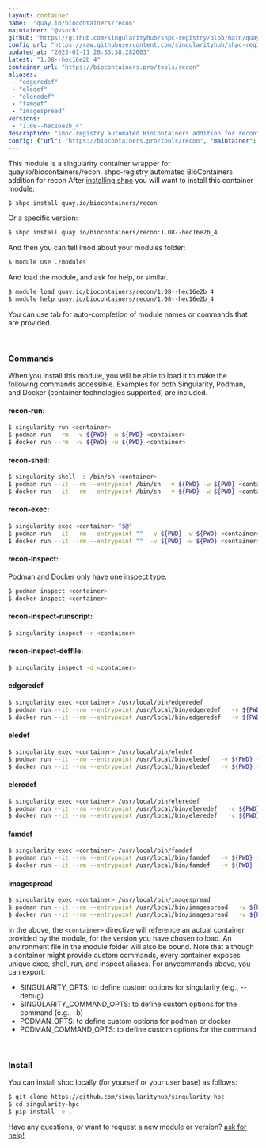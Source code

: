 ```yaml
---
layout: container
name:  "quay.io/biocontainers/recon"
maintainer: "@vsoch"
github: "https://github.com/singularityhub/shpc-registry/blob/main/quay.io/biocontainers/recon/container.yaml"
config_url: "https://raw.githubusercontent.com/singularityhub/shpc-registry/main/quay.io/biocontainers/recon/container.yaml"
updated_at: "2023-01-11 20:33:38.282603"
latest: "1.08--hec16e2b_4"
container_url: "https://biocontainers.pro/tools/recon"
aliases:
 - "edgeredef"
 - "eledef"
 - "eleredef"
 - "famdef"
 - "imagespread"
versions:
 - "1.08--hec16e2b_4"
description: "shpc-registry automated BioContainers addition for recon"
config: {"url": "https://biocontainers.pro/tools/recon", "maintainer": "@vsoch", "description": "shpc-registry automated BioContainers addition for recon", "latest": {"1.08--hec16e2b_4": "sha256:574ca009a2637d0ca0b94c8d27b14ee43ad5fd8c3504e68d69b4e8cc0e21ddcb"}, "tags": {"1.08--hec16e2b_4": "sha256:574ca009a2637d0ca0b94c8d27b14ee43ad5fd8c3504e68d69b4e8cc0e21ddcb"}, "docker": "quay.io/biocontainers/recon", "aliases": {"edgeredef": "/usr/local/bin/edgeredef", "eledef": "/usr/local/bin/eledef", "eleredef": "/usr/local/bin/eleredef", "famdef": "/usr/local/bin/famdef", "imagespread": "/usr/local/bin/imagespread"}}
---
```


This module is a singularity container wrapper for quay.io/biocontainers/recon.
shpc-registry automated BioContainers addition for recon
After [installing shpc](#install) you will want to install this container module:


```bash
$ shpc install quay.io/biocontainers/recon
```

Or a specific version:

```bash
$ shpc install quay.io/biocontainers/recon:1.08--hec16e2b_4
```

And then you can tell lmod about your modules folder:

```bash
$ module use ./modules
```

And load the module, and ask for help, or similar.

```bash
$ module load quay.io/biocontainers/recon/1.08--hec16e2b_4
$ module help quay.io/biocontainers/recon/1.08--hec16e2b_4
```

You can use tab for auto-completion of module names or commands that are provided.

<br>

### Commands

When you install this module, you will be able to load it to make the following commands accessible.
Examples for both Singularity, Podman, and Docker (container technologies supported) are included.

#### recon-run:

```bash
$ singularity run <container>
$ podman run --rm  -v ${PWD} -w ${PWD} <container>
$ docker run --rm  -v ${PWD} -w ${PWD} <container>
```

#### recon-shell:

```bash
$ singularity shell -s /bin/sh <container>
$ podman run --it --rm --entrypoint /bin/sh  -v ${PWD} -w ${PWD} <container>
$ docker run --it --rm --entrypoint /bin/sh  -v ${PWD} -w ${PWD} <container>
```

#### recon-exec:

```bash
$ singularity exec <container> "$@"
$ podman run --it --rm --entrypoint ""  -v ${PWD} -w ${PWD} <container> "$@"
$ docker run --it --rm --entrypoint ""  -v ${PWD} -w ${PWD} <container> "$@"
```

#### recon-inspect:

Podman and Docker only have one inspect type.

```bash
$ podman inspect <container>
$ docker inspect <container>
```

#### recon-inspect-runscript:

```bash
$ singularity inspect -r <container>
```

#### recon-inspect-deffile:

```bash
$ singularity inspect -d <container>
```


#### edgeredef

```bash
$ singularity exec <container> /usr/local/bin/edgeredef
$ podman run --it --rm --entrypoint /usr/local/bin/edgeredef   -v ${PWD} -w ${PWD} <container> -c " $@"
$ docker run --it --rm --entrypoint /usr/local/bin/edgeredef   -v ${PWD} -w ${PWD} <container> -c " $@"
```


#### eledef

```bash
$ singularity exec <container> /usr/local/bin/eledef
$ podman run --it --rm --entrypoint /usr/local/bin/eledef   -v ${PWD} -w ${PWD} <container> -c " $@"
$ docker run --it --rm --entrypoint /usr/local/bin/eledef   -v ${PWD} -w ${PWD} <container> -c " $@"
```


#### eleredef

```bash
$ singularity exec <container> /usr/local/bin/eleredef
$ podman run --it --rm --entrypoint /usr/local/bin/eleredef   -v ${PWD} -w ${PWD} <container> -c " $@"
$ docker run --it --rm --entrypoint /usr/local/bin/eleredef   -v ${PWD} -w ${PWD} <container> -c " $@"
```


#### famdef

```bash
$ singularity exec <container> /usr/local/bin/famdef
$ podman run --it --rm --entrypoint /usr/local/bin/famdef   -v ${PWD} -w ${PWD} <container> -c " $@"
$ docker run --it --rm --entrypoint /usr/local/bin/famdef   -v ${PWD} -w ${PWD} <container> -c " $@"
```


#### imagespread

```bash
$ singularity exec <container> /usr/local/bin/imagespread
$ podman run --it --rm --entrypoint /usr/local/bin/imagespread   -v ${PWD} -w ${PWD} <container> -c " $@"
$ docker run --it --rm --entrypoint /usr/local/bin/imagespread   -v ${PWD} -w ${PWD} <container> -c " $@"
```



In the above, the `<container>` directive will reference an actual container provided
by the module, for the version you have chosen to load. An environment file in the
module folder will also be bound. Note that although a container
might provide custom commands, every container exposes unique exec, shell, run, and
inspect aliases. For anycommands above, you can export:

 - SINGULARITY_OPTS: to define custom options for singularity (e.g., --debug)
 - SINGULARITY_COMMAND_OPTS: to define custom options for the command (e.g., -b)
 - PODMAN_OPTS: to define custom options for podman or docker
 - PODMAN_COMMAND_OPTS: to define custom options for the command

<br>

### Install

You can install shpc locally (for yourself or your user base) as follows:

```bash
$ git clone https://github.com/singularityhub/singularity-hpc
$ cd singularity-hpc
$ pip install -e .
```

Have any questions, or want to request a new module or version? [ask for help!](https://github.com/singularityhub/singularity-hpc/issues)
